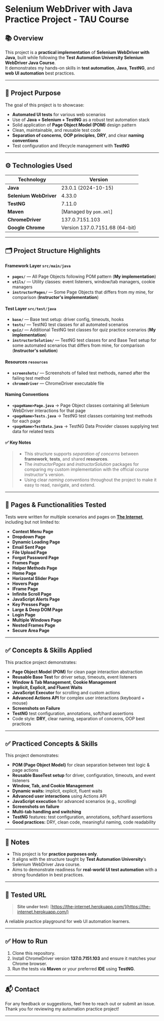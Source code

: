 # Selenium WebDriver with Java Practice Project - TAU Course

## 📚 Overview

This project is a **practical implementation** of **Selenium WebDriver with Java**, built while following the **Test Automation University Selenium WebDriver Java Course**.  
It demonstrates my hands-on skills in **test automation**, **Java**, **TestNG**, and **web UI automation** best practices.

---

## 🚀 Project Purpose

The goal of this project is to showcase:
- **Automated UI tests** for various web scenarios
- Use of **Java + Selenium + TestNG** as a robust test automation stack
- Solid application of **Page Object Model (POM)** design pattern
- Clean, maintainable, and reusable test code
- **Separation of concerns**, **OOP principles**, **DRY**, and clear **naming conventions**
- Test configuration and lifecycle management with **TestNG**

---

## ⚙️ Technologies Used

| Technology             | Version                        |
|------------------------|--------------------------------|
| **Java**               | 23.0.1 (2024-10-15)            |
| **Selenium WebDriver** | 4.33.0                         |
| **TestNG**             | 7.11.0                         |
| **Maven**              | [Managed by `pom.xml`]         |
| **ChromeDriver**       | 137.0.7151.103                 |
| **Google Chrome**      | Version 137.0.7151.68 (64-bit) |

---

## 🗂️ Project Structure Highlights

#### Framework Layer **`src/main/java`**
- **`pages/`** — All Page Objects following POM pattern (**My implementation**)
- **`utils/`** — Utility classes: event listeners, window/tab managers, cookie managers
- **`instructorPages/`** — Some Page Objects that differs from my mine, for comparison (**Instructor's implementation**)
 
#### Test Layer **`src/test/java`**
- **`base/`** — Base test setup: driver config, timeouts, hooks
- **`tests/`** — TestNG test classes for all automated scenarios
- **`quiz/`** — Additional TestNG test classes for quiz practice scenarios (**My implementation**)
- **`instructorSolution/`** — TestNG test classes for and Base Test setup for some automated scenarios that differs from mine, for comparison (**Instructor's solution**)

#### Resources **`resources`**
- **`screenshots/`** — Screenshots of failed test methods, named after the failing test method
- **`chromedriver`** — ChromeDriver executable file

#### Naming Conventions
- **`<pageName>Page.java`** -> Page Object classes containing all Selenium WebDriver interactions for that page
- **`<pageName>Tests.java`** -> TestNG test classes containing test methods for each page
- **`<pageName>TestData.java`** -> TestNG Data Provider classes supplying test data for related tests

#### ✅ Key Notes
>- This structure supports _separation of concerns_ between **framework**, **tests**, and shared **resources**.
>- The _instructorPages_ and _instructorSolution_ packages for comparing my custom implementation with the official course instructor's version.
>- Using clear _naming conventions_ throughout the project to make it easy to read, navigate, and extend.

---

## 📝 Pages & Functionalities Tested

Tests were written for multiple scenarios and pages on [**The Internet**](https://the-internet.herokuapp.com/), including but not limited to:

- **Context Menu Page**
- **Dropdown Page**
- **Dynamic Loading Page**
- **Email Sent Page**
- **File Upload Page**
- **Forgot Password Page**
- **Frames Page**
- **Helper Methods Page**
- **Home Page**
- **Horizontal Slider Page**
- **Hovers Page**
- **IFrame Page**
- **Infinite Scroll Page**
- **JavaScript Alerts Page**
- **Key Presses Page**
- **Large & Deep DOM Page**
- **Login Page**
- **Multiple Windows Page**
- **Nested Frames Page**
- **Secure Area Page**

---

## ✅ Concepts & Skills Applied

This practice project demonstrates:

- **Page Object Model (POM)** for clean page interaction abstraction
- **Reusable Base Test** for driver setup, timeouts, event listeners
- **Window & Tab Management**, **Cookie Management**
- **Implicit, Explicit, and Fluent Waits**
- **JavaScript Executor** for scrolling and custom actions
- **Advanced Actions API** for complex user interactions (keyboard + mouse)
- **Screenshots on Failure**
- **TestNG** test configuration, annotations, soft/hard assertions
- Code style: **DRY**, clear naming, separation of concerns, OOP best practices

---

## ✅ Practiced Concepts & Skills

This project demonstrates:

- **POM (Page Object Model)** for clean separation between test logic & page actions
- **Reusable BaseTest setup** for driver, configuration, timeouts, and event listeners
- **Window, Tab, and Cookie Management**
- **Dynamic waits:** implicit, explicit, fluent waits
- **Advanced user interactions** using Actions API
- **JavaScript execution** for advanced scenarios (e.g., scrolling)
- **Screenshots on failure**
- **Multi-tab handling and switching**
- **TestNG** features: test configuration, annotations, soft/hard assertions
- **Good practices:** DRY, clean code, meaningful naming, code readability

---

## 📑 Notes

- This project is for **practice purposes only**.
- It aligns with the structure taught by **Test Automation University**’s Selenium WebDriver Java course.
- Aims to demonstrate readiness for **real-world UI test automation** with a strong foundation in best practices.

---

## 🔗 Tested URL

> **Site under test:** [https://the-internet.herokuapp.com/](https://the-internet.herokuapp.com/)

A reliable practice playground for web UI automation learners.

---

## ✅ How to Run

1. Clone this repository.
2. Install ChromeDriver version **137.0.7151.103** and ensure it matches your Chrome browser.
3. Run the tests via **Maven** or your preferred **IDE** using **TestNG**.

---

## 📬 Contact

For any feedback or suggestions, feel free to reach out or submit an issue.  
Thank you for reviewing my automation practice project!

---


